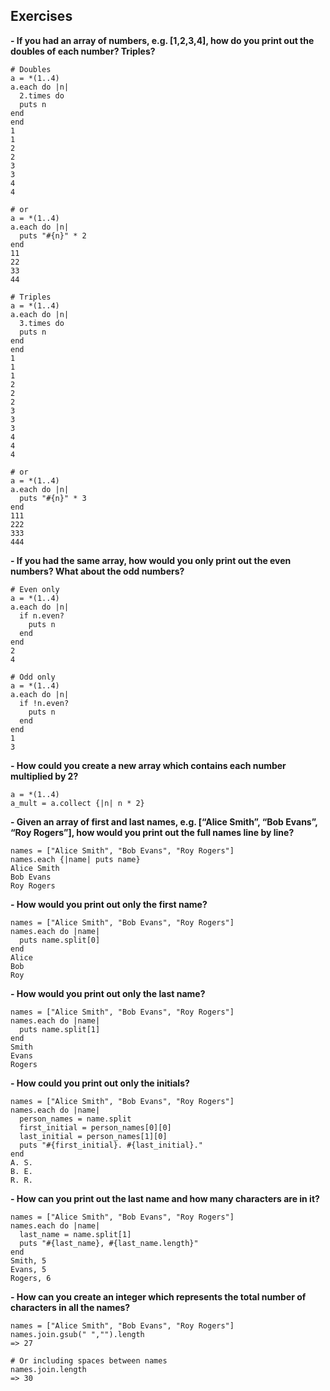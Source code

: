 ## Exercises

**- If you had an array of numbers, e.g. [1,2,3,4], how do you print out the doubles of each number? Triples?**
```
# Doubles
a = *(1..4)
a.each do |n|
  2.times do
  puts n
end
end
1
1
2
2
3
3
4
4

# or
a = *(1..4)
a.each do |n|
  puts "#{n}" * 2
end
11
22
33
44

# Triples
a = *(1..4)
a.each do |n|
  3.times do
  puts n
end
end
1
1
1
2
2
2
3
3
3
4
4
4

# or
a = *(1..4)
a.each do |n|
  puts "#{n}" * 3
end
111
222
333
444
```

**- If you had the same array, how would you only print out the even numbers? What about the odd numbers?**

```
# Even only
a = *(1..4)
a.each do |n|
  if n.even?
    puts n
  end
end
2
4

# Odd only
a = *(1..4)
a.each do |n|
  if !n.even?
    puts n
  end
end
1
3
```

**- How could you create a new array which contains each number multiplied by 2?**

```
a = *(1..4)
a_mult = a.collect {|n| n * 2}
```

**- Given an array of first and last names, e.g. [“Alice Smith”, “Bob Evans”, “Roy Rogers”], how would you print out the full names line by line?**

```
names = ["Alice Smith", "Bob Evans", "Roy Rogers"]
names.each {|name| puts name}
Alice Smith
Bob Evans
Roy Rogers
```

**- How would you print out only the first name?**

```
names = ["Alice Smith", "Bob Evans", "Roy Rogers"]
names.each do |name|
  puts name.split[0]
end
Alice
Bob
Roy
```

**- How would you print out only the last name?**

```
names = ["Alice Smith", "Bob Evans", "Roy Rogers"]
names.each do |name|
  puts name.split[1]
end
Smith
Evans
Rogers
```

**- How could you print out only the initials?**

```
names = ["Alice Smith", "Bob Evans", "Roy Rogers"]
names.each do |name|
  person_names = name.split
  first_initial = person_names[0][0]
  last_initial = person_names[1][0]
  puts "#{first_initial}. #{last_initial}."
end
A. S.
B. E.
R. R.
```

**- How can you print out the last name and how many characters are in it?**

```
names = ["Alice Smith", "Bob Evans", "Roy Rogers"]
names.each do |name|
  last_name = name.split[1]
  puts "#{last_name}, #{last_name.length}"
end
Smith, 5
Evans, 5
Rogers, 6
```

**- How can you create an integer which represents the total number of characters in all the names?**

```
names = ["Alice Smith", "Bob Evans", "Roy Rogers"]
names.join.gsub(" ","").length
=> 27

# Or including spaces between names
names.join.length
=> 30
```
